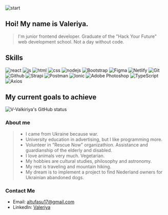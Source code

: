 ![start](https://cdn.discordapp.com/attachments/1103386023741902961/1108440552480977067/IMG_0344.JPG)

## Hoi! My name is Valeriya.
> I'm junior frontend developer. Graduate of the "Hack Your Future" web development school. Not a day without code.

## Skills
![react](https://img.shields.io/badge/React-20232A?style=for-the-badge&logo=react&logoColor=61DAFB)
![js](https://img.shields.io/badge/javascript%20-%23323330.svg?&style=for-the-badge&logo=javascript&logoColor=%23F7DF1E)
![html](https://img.shields.io/badge/HTML5%20-%23E34F26.svg?style=for-the-badge&logo=html5&logoColor=white)
![css](https://img.shields.io/badge/CSS%20-%231572B6.svg?style=for-the-badge&logo=css3&logoColor=white)
![nodejs](https://img.shields.io/badge/node.js%20-%2343853D.svg?&style=for-the-badge&logo=node.js&logoColor=white)
![Bootstrap](https://img.shields.io/badge/bootstrap-%23563D7C.svg?style=for-the-badge&logo=bootstrap&logoColor=white)
![Figma](https://img.shields.io/badge/figma-%23F24E1E.svg?style=for-the-badge&logo=figma&logoColor=white)
![Netlify](https://img.shields.io/badge/Netlify-00C7B7?style=for-the-badge&logo=netlify&logoColor=white)
![Git](https://img.shields.io/badge/git-F05032?style=for-the-badge&logo=git&logoColor=white)
![Github](https://img.shields.io/badge/github-181717?style=for-the-badge&logo=github&logoColor=white)
![Strapi](https://img.shields.io/badge/strapi-2F2E8B?style=for-the-badge&logo=strapi&logoColor=white)
![Postman](https://img.shields.io/badge/postman-FF6C37?style=for-the-badge&logo=postman&logoColor=white)
![Ionic](https://img.shields.io/badge/ionic-3880FF?style=for-the-badge&logo=ionic&logoColor=white)
![Adobe Photoshop](https://img.shields.io/badge/adobe_photoshop-5A29E4?style=for-the-badge&logo=adobephotoshop&logoColor=white)
![TypeScript](https://img.shields.io/badge/typescript-3178C6?style=for-the-badge&logo=typescript&logoColor=white)
![Axios](https://img.shields.io/badge/axios-5A29E4?style=for-the-badge&logo=axios&logoColor=white)


## My current goals to achieve
![V-Valkiriya's GitHub status](https://github-readme-stats.vercel.app/api?username=V-Valkiriya&theme=outrun&show_icons=true)

### About me

>- I came from Ukraine because war.
>- University education in advertising, but I like programming more.
>- Volunteer in "Rescue Now" organizathion. Assistance and guardianship of the elderly and disabled.
>- I love animals very much. Vegetarian.
>- My hobbies are cultural studies, philosophy and astronomy.
>- My rest is traveling and mountain hiking.
>- My dream is to implement a project to find Nederland owners for Ukrainian abandoned dogs.


### Contact Me
- Email: altufasu17@gmail.com
- LinkedIn: [Valeriya](linkedin.com/in/valeriya-semenova-4b7474266)


